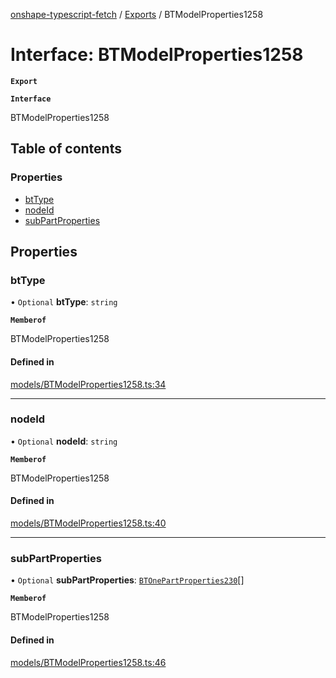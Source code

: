 [onshape-typescript-fetch](../README.md) / [Exports](../modules.md) / BTModelProperties1258

# Interface: BTModelProperties1258

**`Export`**

**`Interface`**

BTModelProperties1258

## Table of contents

### Properties

- [btType](BTModelProperties1258.md#bttype)
- [nodeId](BTModelProperties1258.md#nodeid)
- [subPartProperties](BTModelProperties1258.md#subpartproperties)

## Properties

### btType

• `Optional` **btType**: `string`

**`Memberof`**

BTModelProperties1258

#### Defined in

[models/BTModelProperties1258.ts:34](https://github.com/toebes/onshape-typescript-fetch/blob/3e11ae1/models/BTModelProperties1258.ts#L34)

___

### nodeId

• `Optional` **nodeId**: `string`

**`Memberof`**

BTModelProperties1258

#### Defined in

[models/BTModelProperties1258.ts:40](https://github.com/toebes/onshape-typescript-fetch/blob/3e11ae1/models/BTModelProperties1258.ts#L40)

___

### subPartProperties

• `Optional` **subPartProperties**: [`BTOnePartProperties230`](BTOnePartProperties230.md)[]

**`Memberof`**

BTModelProperties1258

#### Defined in

[models/BTModelProperties1258.ts:46](https://github.com/toebes/onshape-typescript-fetch/blob/3e11ae1/models/BTModelProperties1258.ts#L46)
